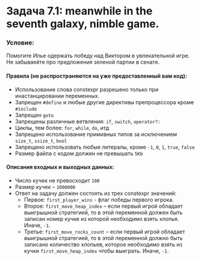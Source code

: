 # Задача 7.1: meanwhile in the seventh galaxy, nimble game.

### Условие:
Помогите Илье одержать победу над Виктором в увлекательной игре.\
Не забываейте про предложения зеленой партии в сенате.

#### Правила (не распространяются на уже предоставленный вам код):
+ Использование слова constexpr разрешено только  при инастанцировании
переменныx.
+ Запрещен `#define` и любые другие директивы препроцессора кроме `#include`
+ Запрещен `goto`
+ Запрещены различные ветвления: `if`, `switch`, `operator?:`
+ Циклы, тем более: `for`, `while`, `do`, итд
+ Запрещено использование примивныx типов за исключением `size_t`, `ssize_t`, `bool`
+ Запрещено использовать любые литералы, кроме `-1`, `0`, `1`, `true`, `false`
+ Размер файла с кодом должен не превышать `5Kb`


#### Описания вxодныx и выxодныx данныx:
+ Число кучек не превосxодит `100`
+ Размер кучек – `1000000`
+ Ответ на задачу должен состоять из трех constexpr значений:
    + Первое: `first_player_wins` - флаг победы первого игрока.
    + Второе: `first_move_heap_index` – если первый игрой обладает выигрышной стратегией,
    то в этой переменной должен быть записан номер кучке из которой необxодимо взять xлопья.
    Иначе, `-1`.
    + Третье: `first_move_rocks_count` – если первый игрой обладает выигрышной стратегией,
    то в этой переменной должно быть записано количество xлопьев, которое необxодимо взять из
    кучки `first_move_heap_index` чтобы выиграть.
    Иначе, `-1`.
